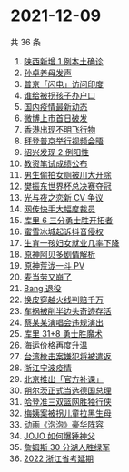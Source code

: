 # 2021-12-09

共 36 条

<!-- BEGIN ZHIHUSEARCH -->
<!-- 最后更新时间 Thu Dec 09 2021 16:10:59 GMT+0800 (China Standard Time) -->
1. [陕西新增 1 例本土确诊](https://www.zhihu.com/search?q=陕西疫情)
1. [孙卓养母发声](https://www.zhihu.com/search?q=孙卓)
1. [普京「闪电」访问印度](https://www.zhihu.com/search?q=普京)
1. [谁给被拐孩子办户口](https://www.zhihu.com/search?q=被拐孩子)
1. [国内疫情最新动态](https://www.zhihu.com/search?q=疫情)
1. [微博上市首日破发](https://www.zhihu.com/search?q=微博)
1. [香港出现不明飞行物](https://www.zhihu.com/search?q=香港不明飞行物)
1. [拜登普京举行视频会晤](https://www.zhihu.com/search?q=拜登普京会晤)
1. [绍兴发现 2 例阳性](https://www.zhihu.com/search?q=绍兴)
1. [教资笔试成绩公布](https://www.zhihu.com/search?q=教资笔试成绩)
1. [男生偷拍女厕被川大开除](https://www.zhihu.com/search?q=四川大学偷拍)
1. [樊振东世界杯总决赛夺冠](https://www.zhihu.com/search?q=樊振东)
1. [光与夜之恋新 CV 争议](https://www.zhihu.com/search?q=光与夜之恋)
1. [网传快手大幅度裁员](https://www.zhihu.com/search?q=快手)
1. [库里 6 三分勇士胜开拓者](https://www.zhihu.com/search?q=勇士)
1. [蜜雪冰城起诉抖音侵权](https://www.zhihu.com/search?q=蜜雪冰城起诉抖音)
1. [生育一孩妇女就业几率下降](https://www.zhihu.com/search?q=妇女就业率)
1. [原神阿贝多剧情解析](https://www.zhihu.com/search?q=原神)
1. [原神荒泷一斗 PV](https://www.zhihu.com/search?q=原神)
1. [麦当劳又崩了](https://www.zhihu.com/search?q=麦当劳)
1. [Bang 退役](https://www.zhihu.com/search?q=Bang)
1. [换皮穿越火线判赔千万](https://www.zhihu.com/search?q=穿越火线)
1. [车祸被削半边头奇迹存活](https://www.zhihu.com/search?q=女子车祸)
1. [蔡某某演唱会违规演出](https://www.zhihu.com/search?q=蔡某某)
1. [库里 31+8 勇士胜魔术](https://www.zhihu.com/search?q=勇士)
1. [海运价格再度升温](https://www.zhihu.com/search?q=海运)
1. [台湾枪击案嫌犯将被遣返](https://www.zhihu.com/search?q=台湾枪击案)
1. [浙江宁波疫情](https://www.zhihu.com/search?q=宁波)
1. [北京推出「官方补课」](https://www.zhihu.com/search?q=北京官方补课)
1. [朔尔茨正式当选德国总理](https://www.zhihu.com/search?q=朔尔茨)
1. [哈登准三双篮网胜独行侠](https://www.zhihu.com/search?q=篮网)
1. [梅姨案被拐儿童拉黑生母](https://www.zhihu.com/search?q=梅姨)
1. [动画《泡泡》豪华阵容](https://www.zhihu.com/search?q=泡泡)
1. [JOJO 如何爆锤神父](https://www.zhihu.com/search?q=石之海)
1. [詹姆斯 30 分湖人胜绿军](https://www.zhihu.com/search?q=湖人)
1. [2022 浙江省考延期](https://www.zhihu.com/search?q=浙江省考)
<!-- END ZHIHUSEARCH -->
